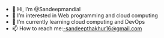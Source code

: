 - 👋 Hi, I’m @Sandeepmandial
- 👀 I’m interested in Web programming and cloud computing 
- 🌱 I’m currently learning cloud computing and DevOps 
- 📫 How to reach me:-sandeepthakhur16@gmail.com 


<!---
Sandeepmandial/Sandeepmandial is a ✨ special ✨ repository because its `README.md` (this file) appears on your GitHub profile.
You can click the Preview link to take a look at your changes.
--->

